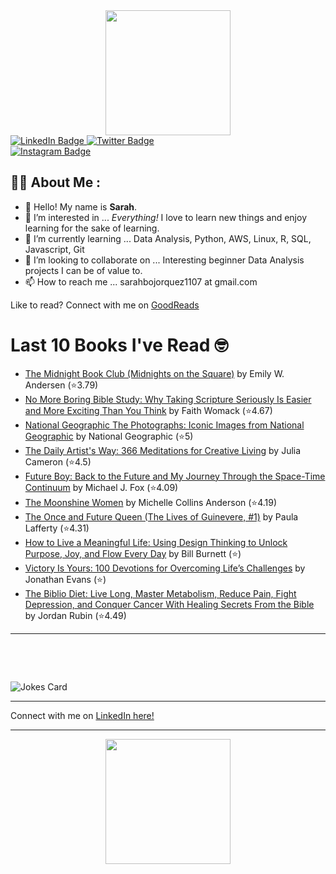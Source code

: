 
<div id="header" align="center">
  <img src="https://media.giphy.com/media/h8mSIeTWzDFooj3hgT/giphy.gif" width="200"/>
</div>

<div id="badges">
  <a href="https://www.linkedin.com/in/sarahjbojorquez/">
    <img src="https://img.shields.io/badge/LinkedIn-blue?style=for-the-badge&logo=linkedin&logoColor=white" alt="LinkedIn Badge"/>
  </a>

  <a href="https://twitter.com/Sarahjbojorquez">
    <img src="https://img.shields.io/badge/Twitter-green?style=for-the-badge&logo=twitter&logoColor=white" alt="Twitter Badge"/>
  </a>
</div>

 <a href="https://www.instagram.com/sarahjbojorquez/">
    <img src="https://img.shields.io/badge/Instagram-blueviolet?style=for-the-badge&logo=Instagram&logoColor=white" alt="Instagram Badge"/>
  </a>
<div></div>
<div></div>

## :woman_technologist: About Me :

- 👋 Hello!  My name is **Sarah**.
- 👀 I’m interested in ... *Everything!* I love to learn new things and enjoy learning for the sake of learning.
- 🌱 I’m currently learning ... Data Analysis, Python, AWS, Linux, R, SQL, Javascript, Git
- 💞️ I’m looking to collaborate on ... Interesting beginner Data Analysis projects I can be of value to.
- 📫 How to reach me ... sarahbojorquez1107 at gmail.com

Like to read? Connect with me on <a href="https://www.goodreads.com/user/show/97230998-sarah-bojorquez-lopez">GoodReads</a>
<div></div>
<div></div>

# Last 10 Books I've Read 🤓
<!-- GOODREADS-LIST:START -->
- [The Midnight Book Club (Midnights on the Square)](https://www.goodreads.com/review/show/7959818132?utm_medium=api&utm_source=rss) by Emily W. Andersen (⭐️3.79)
- [No More Boring Bible Study: Why Taking Scripture Seriously Is Easier and More Exciting Than You Think](https://www.goodreads.com/review/show/7959816726?utm_medium=api&utm_source=rss) by Faith Womack (⭐️4.67)
- [National Geographic The Photographs: Iconic Images from National Geographic](https://www.goodreads.com/review/show/7959815740?utm_medium=api&utm_source=rss) by National Geographic (⭐️5)
- [The Daily Artist's Way: 366 Meditations for Creative Living](https://www.goodreads.com/review/show/7959807962?utm_medium=api&utm_source=rss) by Julia Cameron (⭐️4.5)
- [Future Boy: Back to the Future and My Journey Through the Space-Time Continuum](https://www.goodreads.com/review/show/7959806897?utm_medium=api&utm_source=rss) by Michael J. Fox (⭐️4.09)
- [The Moonshine Women](https://www.goodreads.com/review/show/7959805155?utm_medium=api&utm_source=rss) by Michelle Collins Anderson (⭐️4.19)
- [The Once and Future Queen (The Lives of Guinevere, #1)](https://www.goodreads.com/review/show/7959804276?utm_medium=api&utm_source=rss) by Paula Lafferty (⭐️4.31)
- [How to Live a Meaningful Life: Using Design Thinking to Unlock Purpose, Joy, and Flow Every Day](https://www.goodreads.com/review/show/7959802231?utm_medium=api&utm_source=rss) by Bill Burnett (⭐️)
- [Victory Is Yours: 100 Devotions for Overcoming Life’s Challenges](https://www.goodreads.com/review/show/7959800990?utm_medium=api&utm_source=rss) by Jonathan Evans (⭐️)
- [The Biblio Diet: Live Long, Master Metabolism, Reduce Pain, Fight Depression, and Conquer Cancer With Healing Secrets From the Bible](https://www.goodreads.com/review/show/7959798818?utm_medium=api&utm_source=rss) by Jordan Rubin (⭐️4.49)
<!-- GOODREADS-LIST:END -->

---

<p>&nbsp;</p>
<p>&nbsp;</p>

<img src="https://readme-jokes.vercel.app/api?hideBorder&theme=cobalt&qColor=%23944bcc&aColor=%23bbdb51" alt="Jokes Card" />
<div></div>
<div></div>

---

Connect with me on [LinkedIn here!](https://www.linkedin.com/in/sarahjbojorquez/)


---

<div align="center">
  <img src="https://media.giphy.com/media/dU6iSeuBBsN9OpTg5P/giphy.gif" width="200"/>
</div>
